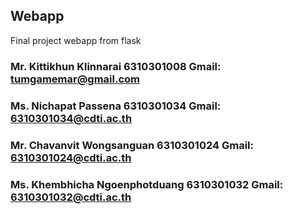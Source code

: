 ## Webapp
Final project webapp from flask

### Mr. Kittikhun Klinnarai 6310301008 Gmail: tumgamemar@gmail.com
### Ms. Nichapat Passena 6310301034 Gmail: 6310301034@cdti.ac.th
### Mr. Chavanvit Wongsanguan 6310301024 Gmail: 6310301024@cdti.ac.th
### Ms. Khembhicha Ngoenphotduang 6310301032 Gmail: 6310301032@cdti.ac.th